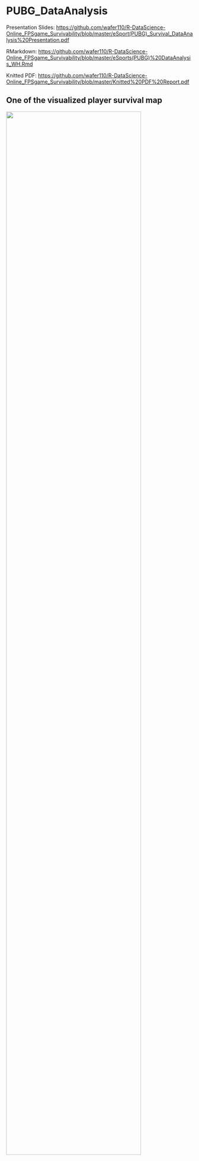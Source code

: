 # PUBG_DataAnalysis

Presentation Slides: https://github.com/wafer110/R-DataScience-Online_FPSgame_Survivability/blob/master/eSport(PUBG)_Survival_DataAnalysis%20Presentation.pdf 

RMarkdown: https://github.com/wafer110/R-DataScience-Online_FPSgame_Survivability/blob/master/eSports(PUBG)%20DataAnalysis_WH.Rmd   
  
Knitted PDF: https://github.com/wafer110/R-DataScience-Online_FPSgame_Survivability/blob/master/Knitted%20PDF%20Report.pdf

## One of the visualized player survival map
<img src="https://user-images.githubusercontent.com/55414654/107805593-8eb63e80-6d33-11eb-8aba-af2d513b4eb0.png" width="85%"> 

